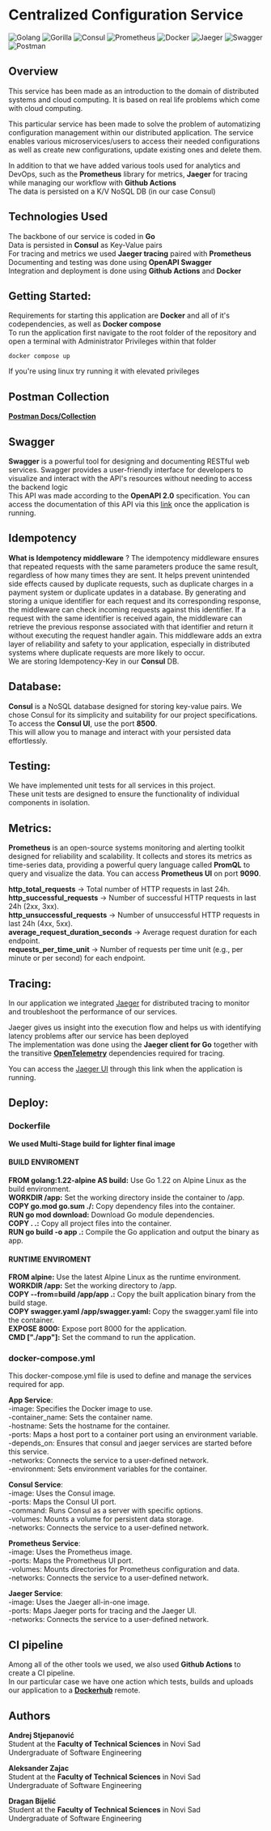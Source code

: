 # Centralized Configuration Service
![Golang](https://img.shields.io/badge/Go-blue?logo=go&logoColor=white)
![Gorilla](https://img.shields.io/badge/Gorilla-yellow?logo=go&logoColor=white)
![Consul](https://img.shields.io/badge/Consul-pink?logo=consul&logoColor=white)
![Prometheus](https://img.shields.io/badge/Prometheus-orange?logo=prometheus&logoColor=white)
![Docker](https://img.shields.io/badge/Docker-blue?logo=docker&logoColor=white)
![Jaeger](https://img.shields.io/badge/Jaeger-black?logo=jaeger&logoColor=white)
![Swagger](https://img.shields.io/badge/Swagger-green?logo=swagger&logoColor=white)
![Postman](https://img.shields.io/badge/Postman-orange?logo=postman&logoColor=black)

## Overview  
This service has been made as an introduction to the domain of distributed systems and cloud computing. It is based on real life problems which come with cloud computing.  

This particular service has been made to solve the problem of automatizing configuration management within our distributed application.
The service enables various microservices/users to access their needed configurations as well as create new configurations, update existing ones and delete them.  

In addition to that we have added various tools used for analytics and DevOps, such as the **Prometheus** library for metrics, **Jaeger** for tracing while managing our workflow with **Github Actions**  
The data is persisted on a K/V NoSQL DB (in our case Consul)

## Technologies Used
The backbone of our service is coded in **Go**  
Data is persisted in **Consul** as Key-Value pairs  
For tracing and metrics we used **Jaeger tracing** paired with **Prometheus**  
Documenting and testing was done using **OpenAPI Swagger**  
Integration and deployment is done using **Github Actions** and **Docker**

## Getting Started:  
Requirements for starting this application are **Docker** and all of it's codependencies, as well as **Docker compose**  
To run the application first navigate to the root folder of the repository and open a terminal with Administrator Privileges within that folder
```shell
docker compose up
```

If you're using linux try running it with elevated privileges

## Postman Collection
[**Postman Docs/Collection**](https://www.postman.com/aleksannder-z/workspace/ars/documentation/30371859-c57d1009-c8cf-4c29-890a-88e412d26ff3) 

## Swagger
**Swagger** is a powerful tool for designing and documenting RESTful web services. Swagger provides a user-friendly interface for developers to visualize and interact with the API's resources without needing to access the backend logic  
This API was made according to the **OpenAPI 2.0** specification.
You can access the documentation of this API via this [link](http://localhost:8000/docs) once the application is running.  

## Idempotency  
**What is Idempotency middleware** ? The idempotency middleware ensures that repeated requests with the same parameters produce the same result, regardless of how many times they are sent. It helps prevent unintended side effects caused by duplicate requests, such as duplicate charges in a payment system or duplicate updates in a database. By generating and storing a unique identifier for each request and its corresponding response, the middleware can check incoming requests against this identifier. If a request with the same identifier is received again, the middleware can retrieve the previous response associated with that identifier and return it without executing the request handler again. This middleware adds an extra layer of reliability and safety to your application, especially in distributed systems where duplicate requests are more likely to occur.  
We are storing Idempotency-Key in our **Consul** DB.  

## Database:  
**Consul** is a NoSQL database designed for storing key-value pairs. We chose Consul for its simplicity and suitability for our project specifications. To access the **Consul UI**, use the port **8500**.  
This will allow you to manage and interact with your persisted data effortlessly.

## Testing:  
We have implemented unit tests for all services in this project.  
These unit tests are designed to ensure the functionality of individual components in isolation.  

## Metrics:
**Prometheus** is an open-source systems monitoring and alerting toolkit designed for reliability and scalability. It collects and stores its metrics as time-series data, providing a powerful query language called **PromQL** to query and visualize the data. You can access **Prometheus UI** on port **9090**.  

**http_total_requests** -> Total number of HTTP requests in last 24h.  
**http_successful_requests** -> Number of successful HTTP requests in last 24h (2xx, 3xx).  
**http_unsuccessful_requests** -> Number of unsuccessful HTTP requests in last 24h (4xx, 5xx).  
**average_request_duration_seconds** -> Average request duration for each endpoint.   
**requests_per_time_unit** -> Number of requests per time unit (e.g., per minute or per second) for each endpoint.  



## Tracing:  
In our application we integrated [Jaeger](https://www.jaegertracing.io/) for distributed tracing to monitor and troubleshoot the performance of our services.

Jaeger gives us insight into the execution flow and helps us with identifying latency problems after our service has been deployed  
The implementation was done using the **Jaeger client for Go** together with the transitive [**OpenTelemetry**](https://opentelemetry.io/) dependencies required
for tracing.


You can access the [Jaeger UI](http://localhost:16686) through this link when the application is running.


## Deploy:  

### Dockerfile  
**We used Multi-Stage build for lighter final image**  
#### BUILD ENVIROMENT  
**FROM golang:1.22-alpine AS build:** Use Go 1.22 on Alpine Linux as the build environment.  
**WORKDIR /app:** Set the working directory inside the container to /app.  
**COPY go.mod go.sum ./:** Copy dependency files into the container.  
**RUN go mod download:** Download Go module dependencies.  
**COPY . .:** Copy all project files into the container.  
**RUN go build -o app .:** Compile the Go application and output the binary as app.    
#### RUNTIME ENVIROMENT    
**FROM alpine:** Use the latest Alpine Linux as the runtime environment.  
**WORKDIR /app:** Set the working directory to /app.  
**COPY --from=build /app/app .:** Copy the built application binary from the build stage.  
**COPY swagger.yaml /app/swagger.yaml:** Copy the swagger.yaml file into the container.  
**EXPOSE 8000:** Expose port 8000 for the application.  
**CMD ["./app"]:** Set the command to run the application.  


### docker-compose.yml  
This docker-compose.yml file is used to define and manage the services required for app.  

**App Service**:  
-image: Specifies the Docker image to use.  
-container_name: Sets the container name.  
-hostname: Sets the hostname for the container.  
-ports: Maps a host port to a container port using an environment variable.  
-depends_on: Ensures that consul and jaeger services are started before this service.  
-networks: Connects the service to a user-defined network.  
-environment: Sets environment variables for the container.    

**Consul Service**:  
-image: Uses the Consul image.  
-ports: Maps the Consul UI port.  
-command: Runs Consul as a server with specific options.  
-volumes: Mounts a volume for persistent data storage.  
-networks: Connects the service to a user-defined network.  

**Prometheus Service**:  
-image: Uses the Prometheus image.  
-ports: Maps the Prometheus UI port.  
-volumes: Mounts directories for Prometheus configuration and data.  
-networks: Connects the service to a user-defined network.  

**Jaeger Service**:  
-image: Uses the Jaeger all-in-one image.  
-ports: Maps Jaeger ports for tracing and the Jaeger UI.  
-networks: Connects the service to a user-defined network.    

## CI pipeline  
Among all of the other tools we used, we also used **Github Actions** to create a CI pipeline.  
In our particular case we have one action which tests, builds and uploads our application to a [**Dockerhub**](https://hub.docker.com/r/aleksannderz57/ars_projekat) remote.

## Authors  

**Andrej Stjepanović**  
Student at the **Faculty of Technical Sciences** in Novi Sad  
Undergraduate of Software Engineering  

**Aleksander Zajac**  
Student at the **Faculty of Technical Sciences** in Novi Sad  
Undergraduate of Software Engineering   

**Dragan Bijelić**  
Student at the **Faculty of Technical Sciences** in Novi Sad  
Undergraduate of Software Engineering  
